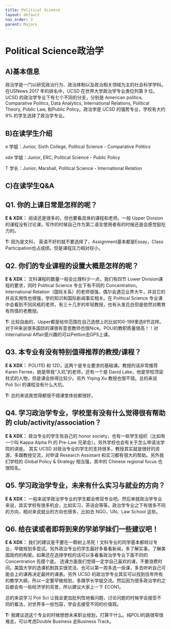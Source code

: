 ```yaml
---
title: Political Science
layout: default
nav_order: 3
parent: Majors
---
```


# Political Science政治学
## A)基本信息
政治学是一门以研究政治行为、政治体制以及政治相关领域为主的社会科学学科。在USNews 2017 年的排名中，UCSD 在世界大学政治学专业类位列第 9 位。UCSD 的政治学专业下有七个不同的分支，分别是 American politics, Comparative Politics, Data Analytics, International Relations, Political Theory, Public Law, 和Public Policy。政治学是 UCSD 的强势专业，学校有大约 9% 的学生选择了政治学专业。
## B)在读学生介绍
e 学姐：Junior, Sixth College, Political Science - Comparative Politics

xdx 学姐：Junior, ERC, Political Science - Public Policy

T 学长：Junior, Marshall, Political Science - International Relation
## C)在读学生Q&A
## Q1. 你的上课日常是怎样的呢？
**E & XDX：** 阅读还是很多的，但也要看具体的课程和老师。一般 Upper Division 的课程没有讨论课，写作的时候自己作为第二语言使用者有的时候还是会感觉挺吃力的。

**T:** 因为是文科， 英语不好的就不要选择了，Assignment基本都是Essay，Class Participation也占成绩。但是课程压力相对较小。
## Q2. 你们的专业课程的设置大概是怎样的呢？
**E & XDX：** 文科课程的数量一般会比理科少一点，我们有四节 Lower Division课程的要求，同时 Political Science 专业下有不同的 Concentration。International Relation（国际关系）的老师很强，偶尔会遇见业界大牛，并且它的并且实用性也很强，学的知识和国际新闻事实相关。在 Political Science 专业课中会看到不同风格的老师，有三十几岁的年轻教授，也有头发花白但是依然对教育有热情的老教授。

**T:** 比较自由的，Upper都是给你范围在自己选想上的比如100-199里选8节这样。对于IR来说很多国防的课很有意思教师也很Nice。POLI的教职质量很高！！对International Affair感兴趣的可以Petiton去GPS上课。
## Q3. 本专业有没有特别值得推荐的教授/课程？
**E & XDX：** POLI11D 和 12D，这两个是专业要求的基础课。教授的话非常推荐 Karen Ferree，她是带我“入坑”的老师，还有一个是 David Lake，他是学校顶梁柱式的人物，但是课会排得比较少。另外 Yiqing Xu 教授也很不错。总的来说 Poli Sci 的课程没有什么大坑。

**T:** 总的来说我觉得都很不错课堂体验都很好。
## Q4. 学习政治学专业，学校里有没有什么觉得很有帮助的 club/activity/association？
**E & XDX：** 政治专业的学生有自己的 honor society，也有一些学生组织（比如有一个叫 Kappa Alpha Pi 的 Pre-Law 兄弟会）。另外学校也会有关于怎么申请法学院的讲座。
其实 UCSD 对政治专业的学生的支持很多，教授其实就是很好的资源，多跟教授交流，对申请 Research Assistant 和实习都有很大的帮助。另外我们学校的 Global Policy & Strategy 相当强，其中的 Chinese regional focus 也很知名。

## Q5. 学习政治学专业，未来有什么实习与就业的方向？
**E & XDX：** 一般来说学政治学专业的学生都会修双专业吧。然后单就政治学专业来说，其实学校有很多机会，比如实习，茶话会等等。政治学专业之下有很多不同的方向，相对来说就业的方向也很多，比如去 NGO，UN，Law School 这些。

## Q6. 给在读或者即将到来的学弟学妹们一些建议吧！
**E & XDX：** 我们的建议是不要在一颗树上吊死！文科专业的同学基本都转过专业，早做规划多尝试。另外政治专业的学生最好多看看新闻，多了解实事，了解美国政府的构架。如果还在选择学校的话可以多看看政治学专业下面不同的 Concentration 先摸个底。
选课方面我们觉得一定学自己喜欢的课，不要浪费时间。美国大学的选课机制其实很灵活，也可以第一周多选一些课，多去听听自己可能会上的课再决定最终的课表。另外 UCSD 的政治学专业其实可以找到往年所有的教学大纲，所以一定要早做规划，多跟学长学姐交流。然后因为很多政治学的之后都会有一些经济学的背景，所以建议大家上一下 ECON1。

总的来说学习 Poli Sci 让我会更加批判性地看问题，讨论问题的时候学会接受不同的看法，对世界多一些包容，学会去接受不同的价值观。

**T:** 我建议选这个专业的时候想想未来职业规划，打算干什么。纯POLI的路很窄很难走。可以考虑Double Business 走Business Track。
